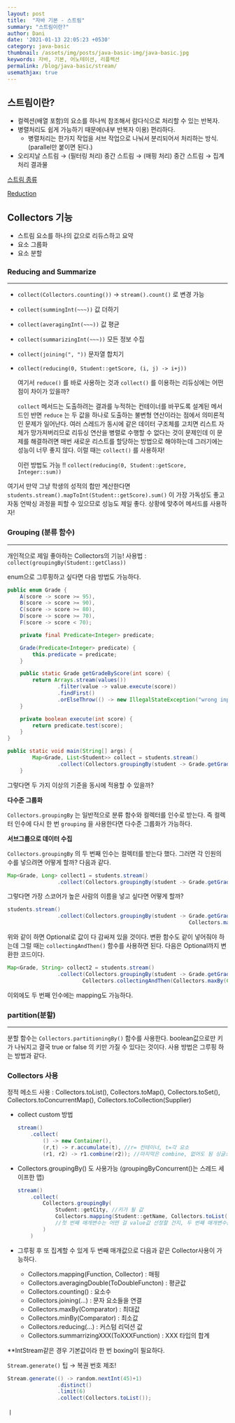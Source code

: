 ```yaml
---
layout: post
title:  "자바 기본 - 스트림"
summary: "스트림이란?"
author: Dani
date: '2021-01-13 22:05:23 +0530'
category: java-basic
thumbnail: /assets/img/posts/java-basic-img/java-basic.jpg
keywords: 자바, 기본, 어노테이션, 리플렉션
permalink: /blog/java-basic/stream/
usemathjax: true
---
```

## 스트림이란?

- 컬렉션(배열 포함)의 요소를 하나씩 참조해서 람다식으로 처리할 수 있는 반복자.
- 병렬처리도 쉽게 가능하기 때문에(내부 반복자 이용)  편리하다.
    - 병렬처리는 한가지 작업을 서브 작업으로 나눠서 분리되어서 처리하는 방식. (parallel만 붙이면 된다.)
- 오리지날 스트림 → (필터링 처리) 중간 스트림 → (매핑 처리) 중간 스트림 → 집계 처리 결과물

[스트림 종류](https://www.notion.so/2e3942c7df754531aee05105e1dcd687)

[Reduction](https://www.notion.so/23e7fa8179df4e0386bae6548f08cc2b)

## Collectors 기능

- 스트림 요소를 하나의 값으로 리듀스하고 요약
- 요소 그룹화
- 요소 분할

### Reducing and Summarize

---

- `collect(Collectors.counting())` → `stream().count()` 로 변경 가능
- `collect(summingInt(~~~))` 값 더하기
- `collect(averagingInt(~~~))` 값 평균
- `collect(summarizingInt(~~~))` 모든 정보 수집
- `collect(joining(", "))` 문자열 합치기
- `collect(reducing(0, Student::getScore, (i, j) -> i+j))`

    여기서 `reduce()` 를 바로 사용하는 것과 `collect()` 를 이용하는 리듀싱에는 어떤 점이 차이가 있을까?

    `collect` 메서드는 도출하려는 결과를 누적하는 컨테이너를 바꾸도록 설계된 메서드인 반면 `reduce` 는 두 값을 하나로 도출하는 불변형 연산이라는 점에서 의미론적인 문제가 일어난다. 여러 스레드가 동시에 같은 데이터 구조체를 고치면 리스트 자체가 망가져버리므로 리듀싱 연산을 병렬로 수행할 수 없다는 것이 문제인데 이 문제를 해결하려면 매번 새로운 리스트를 할당하는 방법으로 해야하는데 그러기에는 성능이 너무 좋지 않다. 이럴 때는 `collect()` 를 사용하자!

    이런 방법도 가능 !! `collect(reducing(0, Student::getScore, Integer::sum))` 

여기서 만약 그냥 학생의 성적의 합만 계산한다면 `students.stream().mapToInt(Student::getScore).sum()` 이 가장 가독성도 좋고 자동 언박싱 과정을 피할 수 있으므로 성능도 제일 좋다. 상황에 맞추어 메서드를 사용하자!

### Grouping (분류 함수)

---

개인적으로 제일 좋아하는 Collectors의 기능! 사용법 : `collect(groupingBy(Student::getClass))`

enum으로 그루핑하고 싶다면 다음 방법도 가능하다.

```java
public enum Grade {
    A(score -> score >= 95),
    B(score -> score >= 90),
    C(score -> score >= 80),
    D(score -> score >= 70),
    F(score -> score < 70);

    private final Predicate<Integer> predicate;

    Grade(Predicate<Integer> predicate) {
        this.predicate = predicate;
    }

    public static Grade getGradeByScore(int score) {
        return Arrays.stream(values())
                .filter(value -> value.execute(score))
                .findFirst()
                .orElseThrow(() -> new IllegalStateException("wrong input"));
    }

    private boolean execute(int score) {
        return predicate.test(score);
    }
}

public static void main(String[] args) {
        Map<Grade, List<Student>> collect = students.stream()
                .collect(Collectors.groupingBy(student -> Grade.getGradeByScore(student.getScore())));
    }
```

그렇다면 두 가지 이상의 기준을 동시에 적용할 수 있을까?

**다수준 그룹화**

`Collectors.groupingBy` 는 일반적으로 분류 함수와 컬렉터를 인수로 받는다. 즉 컬렉터 인수에 다시 한 번 `grouping` 을 사용한다면 다수준 그룹화가 가능하다.

**서브그룹으로 데이터 수집**

`Collectors.groupingBy` 의 두 번째 인수는 컬렉터를 받는다 했다. 그러면 각 인원의 수를 넣으려면 어떻게 할까? 다음과 같다.

```java
Map<Grade, Long> collect1 = students.stream()
                .collect(Collectors.groupingBy(student -> Grade.getGradeByScore(student.getScore()), Collectors.counting()));
```

그렇다면 가장 스코어가 높은 사람의 이름을 넣고 싶다면 어떻게 할까?

```java
students.stream()
                .collect(Collectors.groupingBy(student -> Grade.getGradeByScore(student.getScore()),
                                                          Collectors.maxBy(Comparator.comparingInt(Student::getScore))));
```

위와 같이 하면 Optional로 값이 다 감싸져 있을 것이다. 변환 함수도 같이 넣어줘야 하는데 그럴 때는 `collectingAndThen()` 함수를 사용하면 된다. 다음은 Optional까지 변환한 코드이다.

```java
Map<Grade, String> collect2 = students.stream()
                .collect(Collectors.groupingBy(student -> Grade.getGradeByScore(student.getScore()),
                        Collectors.collectingAndThen(Collectors.maxBy(Comparator.comparingInt(Student::getScore)), opt -> opt.get().getName())));
```

이외에도 두 번째 인수에는 mapping도 가능하다.

### partition(분할)

---

분할 함수는 `Collectors.partitioningBy()` 함수를 사용한다. boolean값으로만 키가 나눠지고 결국 true or false 의 키만 가질 수 있다는 것이다. 사용 방법은 그루핑 하는 방법과 같다.

### Collectors 사용

정적 메소드 사용 : Collectors.toList(), Collectors.toMap(), Collectors.toSet(), Collectors.toConcurrentMap(), Collectors.toCollection(Supplier<T>)

- collect custom 방법

    ```java
    stream()
    	.collect(
    		() -> new Container(),
    		(r,t) -> r.accumulate(t), //r= 컨테이너, t=각 요소
    		(r1, r2) -> r1.combine(r2)); //마지막은 combine, 없어도 됨 싱글스레드는
    ```

- Collectors.groupingBy() 도 사용가능 (groupingByConcurrent()는 스레드 세이프한 맵)

    ```java
    stream()
    	.collect(
    		Collectors.groupingBy(
    			Student::getCity, //키가 될 값
    			Collectors.mapping(Student::getName, Collectors.toList())
    			//첫 번째 매개변수는 어떤 걸 value값 선정할 건지, 두 번째 매개변수는 어떤 방식으로 저장할 건지
    		)
    	)
    ```

- 그루핑 후 또 집계할 수 있게 두 번째 매개값으로 다음과 같은 Collector사용이 가능하다.
    - Collectors.mapping(Function, Collector) : 매핑
    - Collectors.averagingDouble(ToDoubleFuncton) : 평균값
    - Collectors.counting() : 요소수
    - Collectors.joining(...) : 문자 요소들을 연결
    - Collectors.maxBy(Comparator) : 최대값
    - Collectors.minBy(Comparator) : 최소값
    - Collectors.reducing(...) : 커스텀 리덕션 값
    - Collectors.summarrizingXXX(ToXXXFunction) : XXX 타입의 합계

**IntStream같은 경우 기본값이라 한 번 boxing이 필요하다.

`Stream.generate()` 팁 → 복권 번호 제조!

```java
Stream.generate(() -> random.nextInt(45)+1)
                .distinct()
                .limit(6)
                .collect(Collectors.toList());
```

 ㅣ